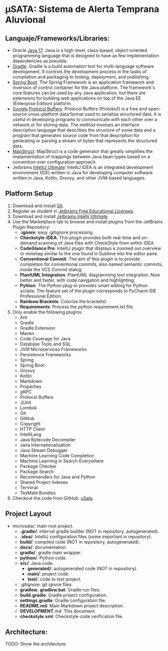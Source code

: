 # μSATA: Sistema de Alerta Temprana Aluvional

## Languaje/Frameworks/Libraries:

* Oracle [Java 17](https://www.oracle.com/java/technologies/downloads/): Java is a high-level, class-based, object-oriented programming language that is designed to have as few implementation dependencies as possible.
* [Gradle](https://gradle.org/). Gradle is a build automation tool for multi-language software development. It controls the development process in the tasks of compilation and packaging to testing, deployment, and publishing.
* [Spring Boot](https://spring.io/): The Spring Framework is an application framework and inversion of control container for the Java platform. The framework's core features can be used by any Java application, but there are extensions for building web applications on top of the Java EE (Enterprise Edition) platform.
* [Google Protocol Buffers](https://developers.google.com/protocol-buffers/): Protocol Buffers (Protobuf) is a free and open-source cross-platform data format used to serialize structured data. It is useful in developing programs to communicate with each other over a network or for storing data. The method involves an interface description language that describes the structure of some data and a program that generates source code from that description for generating or parsing a stream of bytes that represents the structured data.
* [MapStruct](https://mapstruct.org/): MapStruct is a code generator that greatly simplifies the implementation of mappings between Java bean types based on a convention over configuration approach.
* Jetbrains [IntelliJ Ultimate](https://www.jetbrains.com/idea/): IntelliJ IDEA is an integrated development environment (IDE) written in Java for developing computer software written in Java, Kotlin, Groovy, and other JVM-based languages.

## Platform Setup

1. Download and install [Git](https://git-scm.com/downloads).
2. Register as student in [Jetbrains Free Educational Licenses](https://www.jetbrains.com/community/education/#students).
3. Download and install [Jetbrains Intellij Ultimate](https://www.jetbrains.com/idea/download/).
4. Use the Marketplace tab to browse and install plugins from the JetBrains Plugin Repository:
   * **.ignore**: easy .gitignore processing.
   * **Checkstyle-IDEA**: This plugin provides both real-time and on-demand scanning of Java files with CheckStyle from within IDEA.
   * **CodeGlance Pro**: IntelliJ plugin that displays a zoomed out overview or minimap similar to the one found in Sublime into the editor pane.
   * **Conventional Commit**: The aim of this plugin is to provide completion for conventional commits, also named semantic commits, inside the VCS Commit dialog.
   * **PlantUML Integration**: PlantUML diagramming tool integration. Now better and faster, with code navigation and highlighting.
   * **Python**: The Python plug-in provides smart editing for Python scripts. The feature set of the plugin corresponds to PyCharm IDE Professional Edition.
   * **Rainbow Brackets**: Colorize the brackets!.
   * **Requirements**: Process the python requirement.txt file.
5. Only enable the following plugins:
    * Ant
    * Gradle
    * Gradle Extension
    * Maven
    * Code Coverage for Java
    * Database Tools and SQL
    * JVM Microservices Frameworks
    * Persistence Frameworks
    * Spring
    * Spring Boot
    * Groovy
    * Kotlin
    * Markdown
    * Properties
    * gRPC
    * Protocol Buffers
    * JUnit
    * Lombok
    * Git
    * GitHub
    * Copyright
    * HTTP Client
    * IntelliLang
    * Java Bytecode Decompiler
    * Java Internationalization
    * Java Stream Debugger
    * Machine Learning Code Completion
    * Machine Learning in Search Everywhere
    * Package Checker
    * Package Search
    * Recommenders for Java and Python
    * Shared Project Indexes
    * Terminal
    * TexMate Bundles
6. Checkout the code from GitHub: [μSata](https://github.com/godiecl/microsata).

## Project Layout

* microsata/: main root project.
   * **.gradle/**: internal gradle builder (NOT in repository, autogenerated).
   * **.idea/**: IntelliJ configuration files (some important in repository).
   * **build/**: compiled code (NOT in repository, autogenerated).
   * **docs/**: documentation.
   * **gradle/**: gradle main wrapper.
   * **python/**: Python code.
   * **src/**: Java code.
      * **generated/**: autogenerated code (NOT in repository).
      * **main/**: project code.
      * **test/**: code to test project.
   * .gitignore: git ignore files.
   * **gradlew**, **gradlew.bat**: Gradle run files.
   * **build.gradle**: Gradle project configuration.
   * **settings.gradle**: Gradle configuration file.
   * **README.md**: Main Markdown project description.
   * **DEVELOPMENT**.md: This document.
   * **checkstyle.xml**: Checkstyle code verification file.

## Architecture:

TODO: Show the architecture.
